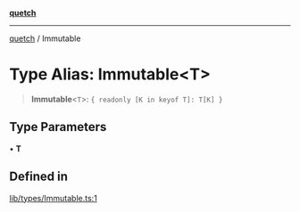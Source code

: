 [**quetch**](../README.md)

***

[quetch](../README.md) / Immutable

# Type Alias: Immutable\<T\>

> **Immutable**\<`T`\>: `{ readonly [K in keyof T]: T[K] }`

## Type Parameters

• **T**

## Defined in

[lib/types/Immutable.ts:1](https://github.com/nevoland/quetch/blob/d3c3874b3b683738adb5be9e083a7d95e2758c83/lib/types/Immutable.ts#L1)
